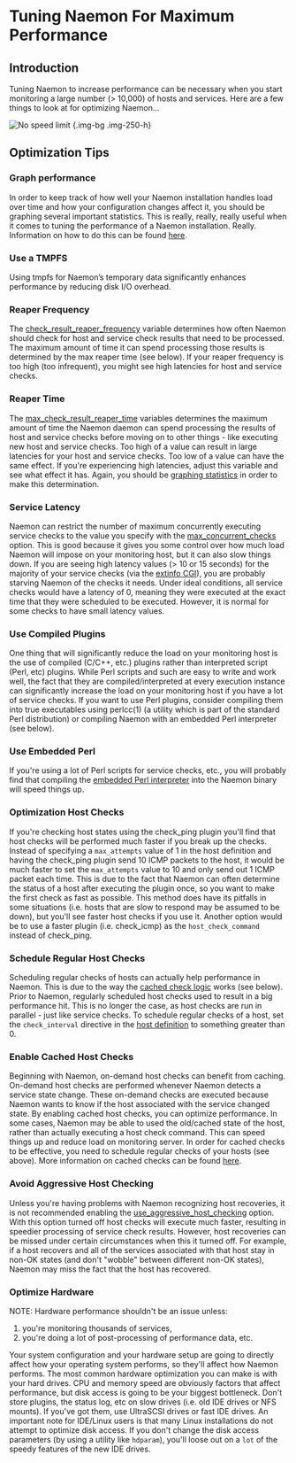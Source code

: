 # Tuning Naemon For Maximum Performance

## Introduction

Tuning Naemon to increase performance can be necessary when
you start monitoring a large number (> 10,000) of hosts and services. Here are
a few things to look at for optimizing Naemon...

![No speed limit](/images/usersguide/svg/Zeichen_282_StVO.svg) {.img-bg .img-250-h}

## Optimization Tips

### Graph performance

In order to keep track of how well your Naemon installation handles load over
time and how your configuration changes affect it, you should be graphing
several important statistics. This is really, really, really useful
when it comes to tuning the performance of a Naemon installation. Really.
Information on how to do this can be found [here](graphs).

### Use a TMPFS

Using tmpfs for Naemon’s temporary data significantly enhances performance by
reducing disk I/O overhead.

### Reaper Frequency

The [check_result_reaper_frequency](configmain#check_result_reaper_frequency)
variable determines how often Naemon should check for host and service check
results that need to be processed. The maximum amount of time it can spend
processing those results is determined by the max reaper time (see below). If
your reaper frequency is too high (too infrequent), you might see high
latencies for host and service checks.

### Reaper Time

The [max_check_result_reaper_time](configmain#max_check_result_reaper_time)
variables determines the maximum amount of time the Naemon daemon can spend
processing the results of host and service checks before moving on to other
things - like executing new host and service checks. Too high of a value can
result in large latencies for your host and service checks. Too low of a value
can have the same effect. If you're experiencing high latencies, adjust this
variable and see what effect it has. Again, you should be
[graphing statistics](graphs) in order to make this determination.

### Service Latency

Naemon can restrict the number of maximum concurrently executing service checks
to the value you specify with the [max_concurrent_checks](configmain#max_concurrent_checks) option.
This is good because it gives you some control over how much load Naemon will
impose on your monitoring host, but it can also slow things down. If you are
seeing high latency values (> 10 or 15 seconds) for the majority of your
service checks (via the [extinfo CGI](cgis#extinfo_cgi)), you
are probably starving Naemon of the checks it needs. Under ideal conditions,
all service checks would have a latency of 0, meaning they were executed at the
exact time that they were scheduled to be executed. However, it is normal for
some checks to have small latency values.

### Use Compiled Plugins

One thing that will significantly reduce the load on your monitoring host is
the use of compiled (C/C++, etc.) plugins rather than interpreted script (Perl,
etc) plugins. While Perl scripts and such are easy to write and work well, the
fact that they are compiled/interpreted at every execution instance can
significantly increase the load on your monitoring host if you have a lot of
service checks. If you want to use Perl plugins, consider compiling them into
true executables using perlcc(1) (a utility which is part of the standard Perl
distribution) or compiling Naemon with an embedded Perl interpreter (see
below).

### Use Embedded Perl

If you're using a lot of Perl scripts for service checks, etc., you will
probably find that compiling the [embedded Perl interpreter](embeddedperl)
into the Naemon binary will speed things up.

### Optimization Host Checks

If you're checking host states using the check_ping plugin you'll find that
host checks will be performed much faster if you break up the checks. Instead
of specifying a `max_attempts` value of 1 in the host definition and
having the check_ping plugin send 10 ICMP packets to the host, it would be much
faster to set the `max_attempts` value to 10 and only send out 1 ICMP
packet each time. This is due to the fact that Naemon can often determine the
status of a host after executing the plugin once, so you want to make the first
check as fast as possible. This method does have its pitfalls in some
situations (i.e. hosts that are slow to respond may be assumed to be down), but
you'll see faster host checks if you use it. Another option would be to use a
faster plugin (i.e. check_icmp) as the `host_check_command` instead of
check_ping.

### Schedule Regular Host Checks

Scheduling regular checks of hosts can actually help performance in Naemon.
This is due to the way the [cached check logic](cachedchecks)
works (see below). Prior to Naemon, regularly scheduled host checks used to
result in a big performance hit. This is no longer the case, as host checks
are run in parallel - just like service checks. To schedule regular checks of
a host, set the `check_interval` directive in the [host definition](objectdefinitions#host)
to something greater than 0.

### Enable Cached Host Checks

Beginning with Naemon, on-demand host checks can benefit from caching.
On-demand host checks are performed whenever Naemon detects a service state
change. These on-demand checks are executed because Naemon wants to know if
the host associated with the service changed state. By enabling cached host
checks, you can optimize performance. In some cases, Naemon may be able to
used the old/cached state of the host, rather than actually executing a host
check command. This can speed things up and reduce load on monitoring server.
In order for cached checks to be effective, you need to schedule regular checks
of your hosts (see above). More information on cached checks can be found
[here](cachedchecks).

### Avoid Aggressive Host Checking

Unless you're having problems with Naemon recognizing host recoveries, it is
not recommended enabling the [use_aggressive_host_checking](configmain#use_aggressive_host_checking)
option. With this option turned off host checks will execute much faster,
resulting in speedier processing of service check results. However, host
recoveries can be missed under certain circumstances when this it turned off.
For example, if a host recovers and all of the services associated with that
host stay in non-OK states (and don't "wobble" between different non-OK
states), Naemon may miss the fact that the host has recovered.

### Optimize Hardware

NOTE: Hardware performance shouldn't be an issue unless:
1. you're monitoring thousands of services,
2. you're doing a lot of post-processing of performance data, etc.

Your system configuration and your hardware setup are going to
directly affect how your operating system performs, so they'll affect how
Naemon performs. The most common hardware optimization you can make is with
your hard drives. CPU and memory speed are obviously factors that affect
performance, but disk access is going to be your biggest bottleneck. Don't
store plugins, the status log, etc on slow drives (i.e. old IDE drives or NFS
mounts). If you've got them, use UltraSCSI drives or fast IDE drives. An
important note for IDE/Linux users is that many Linux installations do not
attempt to optimize disk access. If you don't change the disk access
parameters (by using a utility like `hdparam`), you'll loose out on a
`lot` of the speedy features of the new IDE drives.
